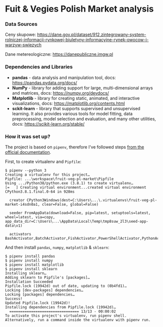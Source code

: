 # Fuit & Vegies Polish Market analysis

### Data Sources

Ceny skupowe: https://dane.gov.pl/dataset/912,zintegrowany-system-rolniczej-informacji-rynkowej-biuletyny-informacyjne-rynek-owocow-i-warzyw-swiezych

Dane metereologiczne: https://danepubliczne.imgw.pl

### Dependencies and Libraries

* **pandas** - data analysis and manipulation tool, docs: https://pandas.pydata.org/docs/
* **NumPy** - library for adding support for large, multi-dimensional arrays and matrices, docs: https://numpy.org/devdocs/
* **Matplotlib** - library for creating static, animated, and interactive visualizations, docs: https://matplotlib.org/contents.html
* **sckit-learn** - library that supports supervised and unsupervised learning. It also provides various tools for model fitting, data preprocessing, model selection and evaluation, and many other utilities, docs: https://scikit-learn.org/stable/

### How it was set up?

The project is based on `pipenv`, therefore I've followed steps [from the official documentation](https://pipenv-fork.readthedocs.io/en/latest/basics.html).

First, to create virtualenv and `Pipfile`:
```console
$ pipenv --python 3
Creating a virtualenv for this project…
Pipfile: ...\workspace\fruit-veg-pl-market\Pipfile
Using .../Python38/python.exe (3.8.1) to create virtualenv…
[=   ] Creating virtual environment...created virtual environment CPython3.8.1.final.0-64 in 928ms

  creator CPython3Windows(dest=C:\Users\...\.virtualenvs\fruit-veg-pl-market-i4sdn0a1, clear=False, global=False)

  seeder FromAppData(download=False, pip=latest, setuptools=latest, wheel=latest, via=copy, app_data_dir=C:\Users\...\AppData\Local\Temp\tmp8suw_2l3\seed-app-data\v1)

  activators BashActivator,BatchActivator,FishActivator,PowerShellActivator,PythonActivator,XonshActivator
```

And then install `pandas`, `numpy`, `matplotlib` & `sklearn`:

```console
$ pipenv install pandas
$ pipenv install numpy
$ pipenv install matplotlib
$ pipenv install sklearn
Installing sklearn…
Adding sklearn to Pipfile's [packages]…
Installation Succeeded
Pipfile.lock (19942d) out of date, updating to (0b4fd1)…
Locking [dev-packages] dependencies…
Locking [packages] dependencies…
Success!
Updated Pipfile.lock (19942d)!
Installing dependencies from Pipfile.lock (19942d)…
  ================================ 13/13 - 00:00:02
To activate this project's virtualenv, run pipenv shell.
Alternatively, run a command inside the virtualenv with pipenv run.
```